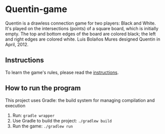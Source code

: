 # Quentin-game

Quentin is a drawless connection game for two players: Black and White. It's played on the intersections (points) of a square board, which is initially empty. The top and bottom edges of the board are colored black; the left and right edges are colored white.
Luis Bolaños Mures designed Quentin in April, 2012.

## Instructions
To learn the game's rules, please read the [instructions](Quentin.pdf).

## How to run the program
This project uses Gradle: the build system for managing compilation and execution
1. Run: ```gradle wrapper```
2. Use Gradle to build the project: ```./gradlew build```
3. Run the game: ```./gradlew run```


